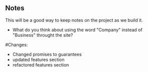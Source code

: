 ## Notes

This will be a good way to keep notes on the project as we build it.

- What do you think about using the word "Company" instead of "Business" throught the site?

#Changes:

- Changed promises to guarantees
- updated features section
- refactored features section
